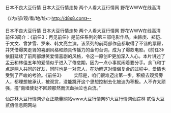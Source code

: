 日本不良大豆行情
日本大豆行情走势
两个人看大豆行情网
野花WWW在线高清


《/内/部/观/看/地/址👉http://d8s8.com》--

日本不良大豆行情
日本大豆行情走势
两个人看大豆行情网
野花WWW在线高清
	前任3简介：《前任3：再见前任》是前任系列的第三部电影作品，由韩庚、郑恺、于文文、曾梦雪、罗米、韩文亮主演。该系列的前两部作品都取得了不错的票房，并凭借爆笑走肾的喜剧风格和颇具传播力的金句台词，成为了爆款电影。《前任3》依旧延续了前两部爆笑爱情喜剧的风格，令这一原创IP更加深入人心。本片讲述了孟云和林佳五年的爱情似乎进入了倦怠期，因为一点小事就闹着要分手。余飞和丁点是两人共同的好友，同时也是一对恋人，在劝解这对情侣复合的过程中，爱情也受到了严峻的考验。《前任3》
　　实际是，咱们很难迈出第一步，积极去观赏旁人，都理想被承认，被观赏，没能跳开这个思想控制去化被迫为积极。人不许太顽强，撞“南墙使劲不回顾那然而流血抽泣也白流。”





仙踪林大豆行情网少女正能量网站www大豆行情网51大豆行情网仙踪林 贰佰大豆贰佰信息网网站
